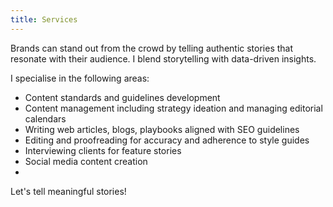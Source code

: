 ```yaml
---
title: Services
---
```


Brands can stand out from the crowd by telling authentic stories that resonate with their audience. I blend storytelling with data-driven insights. 


I specialise in the following areas: 
-  Content standards and guidelines development
-  Content management including strategy ideation and managing editorial calendars 
-  Writing web articles, blogs, playbooks aligned with SEO guidelines 
-  Editing and proofreading for accuracy and adherence to style guides 
-  Interviewing clients for feature stories
-  Social media content creation
-  

Let's tell meaningful stories!